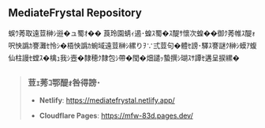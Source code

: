 ## MediateFrystal Repository

蜈ｳ莠取遠荳榊ｼ逧�ュ蜀ｵ��
莨玲園蜻ｨ遏･蝗ｽ蜀�ｽ醍ｻ懷次蝗��御ｸ莠帷ｽ醍ｫ呎怏譌ｶ謇灘ｾ怜ｼ�梧怏譌ｶ蜿域遠荳榊ｼ縲りｦ∵弍荳句�體ｾ謗･驛ｽ謇謎ｸ榊ｼ蟆ｱ蝮仙柱謾ｾ螳ｽ�檎ｭ我ｼ壼�隸穂ｸ隸包ｼ帶�閠�畑譴ｯ蟄撰ｼ瑚ｽｻ譚ｾ遘呈捩縲�

> ### 荳ｪ莠ｺ鄂醍ｫ咎得謗･
>
> - **Netlify**: <https://mediatefrystal.netlify.app/>
>
> - **Cloudflare Pages**: <https://mfw-83d.pages.dev/>
